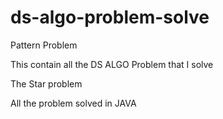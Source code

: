 # ds-algo-problem-solve

Pattern Problem

This contain all the DS ALGO Problem that I solve


The Star problem 

All the problem solved in JAVA
